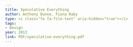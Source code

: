 ```yaml
---
title: Speculative Everything
author: Anthony Dunne, Fiona Raby
type: <i class="fa fa-file-text" aria-hidden="true"></i>
tags:
- Design
year: 2013
link: PDF/speculative-everything.pdf
---
```


